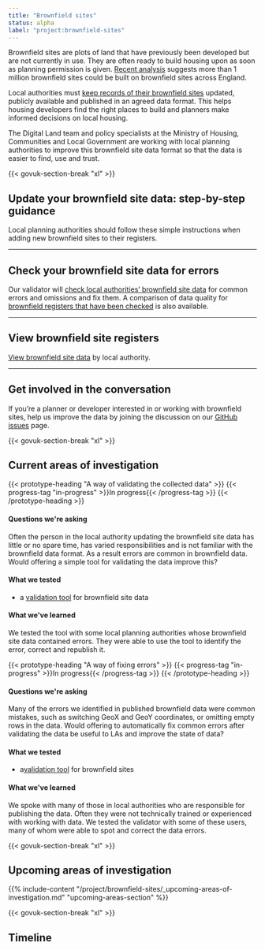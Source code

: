 ```yaml
---
title: "Brownfield sites"
status: alpha
label: "project:brownfield-sites"
---
```


Brownfield sites are plots of land that have previously been developed but are not currently in use. They are often ready to build housing upon as soon as planning permission is given. [Recent analysis](https://www.cpre.org.uk/resources/housing-and-planning/planning/item/5086-state-of-brownfield-2019) suggests more than 1 million brownfield sites could be built on brownfield sites across England.

Local authorities must [keep records of their brownfield sites](https://www.gov.uk/guidance/brownfield-land-registers) updated, publicly available and published in an agreed data format. This helps housing developers find the right places to build and planners make informed decisions on local housing.

The Digital Land team and policy specialists at the Ministry of Housing, Communities and Local Government are working with local planning authorities to improve this brownfield site data format so that the data is easier to find, use and trust.

{{< govuk-section-break "xl" >}}

## Update your brownfield site data: step-by-step guidance

Local planning authorities should follow these simple instructions when adding new brownfield sites to their registers.

---

## Check your brownfield site data for errors

Our validator will [check local authorities’ brownfield site data](https://brownfield-sites-validator.cloudapps.digital/start) for common errors and omissions and fix them. A comparison of data quality for [brownfield registers that have been checked](https://digital-land.github.io/brownfield-sites/) is also available.

---

## View brownfield site registers

[View brownfield site data](https://github.com/communitiesuk/digital-land-collector/tree/master/data/publication/brownfield-sites) by local authority.

---

## Get involved in the conversation

If you’re a planner or developer interested in or working with brownfield sites, help us improve the data by joining the discussion on our [GitHub issues](https://github.com/digital-land/digital-land/labels/project%3Abrownfield-sites) page.

{{< govuk-section-break "xl" >}}

## Current areas of investigation

{{< prototype-heading "A way of validating the collected data" >}}
  {{< progress-tag "in-progress" >}}In progress{{< /progress-tag >}}
{{< /prototype-heading >}}

#### Questions we're asking

Often the person in the local authority updating the brownfield site data has little or no spare time, has varied responsibilities and is not familiar with the brownfield data format. As a result errors are common in brownfield data. Would offering a simple tool for validating the data improve this?

#### What we tested
* a [validation tool](https://brownfield-sites-validator.cloudapps.digital/) for brownfield site data

#### What we've learned

We tested the tool with some local planning authorities whose brownfield site data contained errors. They were able to use the tool to identify the error, correct and republish it.

{{< prototype-heading "A way of fixing errors" >}}
  {{< progress-tag "in-progress" >}}In progress{{< /progress-tag >}}
{{< /prototype-heading >}}

#### Questions we're asking

Many of the errors we identified in published brownfield data were common mistakes, such as switching GeoX and GeoY coordinates, or omitting empty rows in the data. Would offering to automatically fix common errors after validating the data be useful to LAs and improve the state of data?

#### What we tested
* a[validation tool](https://brownfield-sites-validator.cloudapps.digital/) for brownfield sites

#### What we've learned

We spoke with many of those in local authorities who are responsible for publishing the data. Often they were not technically trained or experienced with working with data. We tested the validator with some of these users, many of whom were able to spot and correct the data errors.

{{< govuk-section-break "xl" >}}

## Upcoming areas of investigation

{{% include-content "/project/brownfield-sites/_upcoming-areas-of-investigation.md" "upcoming-areas-section" %}}

{{< govuk-section-break "xl" >}}

## Timeline
